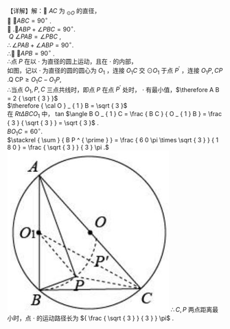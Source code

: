 【详解】解： $A C$ 为 $_ { \odot O }$ 的直径，  
 $\angle A B C = 9 0 ^ { \circ }$ .  
 $. \angle A B P + \angle P B C = 9 0 ^ { \circ } .$   
$\ Q \ \angle P A B = \angle P B C$ ,  
$\therefore \angle P A B + \angle A B P = 9 0 ^ { \circ } .$   
∴ $\angle A P B = 9 0 ^ { \circ }$ .  
∴点 $P$ 在以 $\cdot$ 为直径的圆上运动，且在 $\cdot$ 的内部，  
如图，记以 $\cdot$ 为直径的圆的圆心为 $O _ { 1 }$ ，连接 $O _ { 1 } C$ 交 $\odot O _ { 1 }$ 于点 $P ^ { \prime }$ ，连接 $O _ { 1 } P , C P$ .$\scriptstyle { \mathrm { Q ~ C P } } \geq O _ { 1 } C - O _ { 1 } P ,$   
∴当点 $O _ { 1 } , P , C$ 三点共线时，即点 $P$ 在点 $P ^ { ' }$ 处时， $\cdot$ 有最小值，$\therefore A B = 2 { \sqrt { 3 } }$   
$\therefore { \cal O } _ { 1 } B = \sqrt { 3 }$   
在 $R t \Delta B C O _ { 1 }$ 中， tan $\angle B O _ { 1 } C = \frac { B C } { O _ { 1 } B } = \frac { 3 } { \sqrt { 3 } } = \sqrt { 3 }$ .  
$B O _ { 1 } C = 6 0 ^ { \circ } .$   
$\stackrel { \sum } { B P ^ { \prime } } = \frac { 6 0 \pi \times \sqrt { 3 } } { 1 8 0 } = \frac { \sqrt { 3 } } { 3 } \pi .$
![](<../../qs_image_DB/专题2-3_八种隐圆类最值问题，圆来如此简单（解析版）/301321e3ab32f6112b0528dde1f781a01a85099e60ec710462cc5457656ad5bb.jpg>)
$\therefore C , P$ 两点距离最小时，点 $\cdot$ 的运动路径长为 ${ \frac { \sqrt { 3 } } { 3 } } \pi$ .
